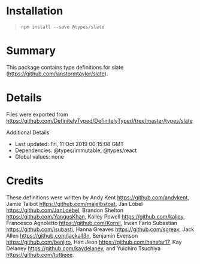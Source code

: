 # Installation
> `npm install --save @types/slate`

# Summary
This package contains type definitions for slate (https://github.com/ianstormtaylor/slate).

# Details
Files were exported from https://github.com/DefinitelyTyped/DefinitelyTyped/tree/master/types/slate

Additional Details
 * Last updated: Fri, 11 Oct 2019 00:15:08 GMT
 * Dependencies: @types/immutable, @types/react
 * Global values: none

# Credits
These definitions were written by Andy Kent <https://github.com/andykent>, Jamie Talbot <https://github.com/majelbstoat>, Jan Löbel <https://github.com/JanLoebel>, Brandon Shelton <https://github.com/YangusKhan>, Kalley Powell <https://github.com/kalley>, Francesco Agnoletto <https://github.com/Kornil>, Irwan Fario Subastian <https://github.com/isubasti>, Hanna Greaves <https://github.com/sgreav>, Jack Allen <https://github.com/jackall3n>, Benjamin Evenson <https://github.com/benjiro>, Han Jeon <https://github.com/hanstar17>, Kay Delaney <https://github.com/kaydelaney>, and Yuichiro Tsuchiya <https://github.com/tuttieee>.

